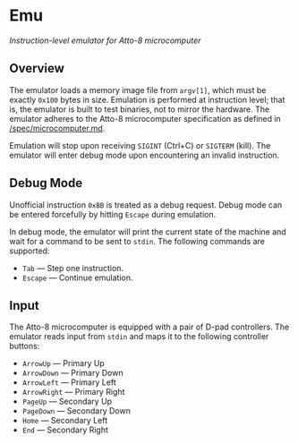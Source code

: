 # Emu

_Instruction-level emulator for Atto-8 microcomputer_

## Overview

The emulator loads a memory image file from `argv[1]`, which must be exactly `0x100` bytes in size. Emulation is performed at instruction level; that is, the emulator is built to test binaries, not to mirror the hardware. The emulator adheres to the Atto-8 microcomputer specification as defined in [/spec/microcomputer.md](../spec/microcomputer.md).

Emulation will stop upon receiving `SIGINT` (Ctrl+C) or `SIGTERM` (kill). The emulator will enter debug mode upon encountering an invalid instruction.

## Debug Mode

Unofficial instruction `0xBB` is treated as a debug request. Debug mode can be entered forcefully by hitting `Escape` during emulation.

In debug mode, the emulator will print the current state of the machine and wait for a command to be sent to `stdin`. The following commands are supported:

- `Tab` &mdash; Step one instruction.
- `Escape` &mdash; Continue emulation.

## Input

The Atto-8 microcomputer is equipped with a pair of D-pad controllers. The emulator reads input from `stdin` and maps it to the following controller buttons:

- `ArrowUp` &mdash; Primary Up
- `ArrowDown` &mdash; Primary Down
- `ArrowLeft` &mdash; Primary Left
- `ArrowRight` &mdash; Primary Right
- `PageUp` &mdash; Secondary Up
- `PageDown` &mdash; Secondary Down
- `Home` &mdash; Secondary Left
- `End` &mdash; Secondary Right
